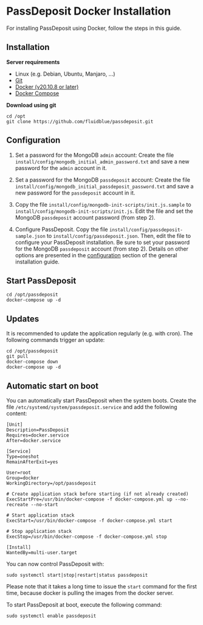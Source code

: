 # PassDeposit Docker Installation

For installing PassDeposit using Docker, follow the steps in this guide.


## Installation

**Server requirements**

* Linux (e.g. Debian, Ubuntu, Manjaro, ...)
* [Git](https://git-scm.com/)
* [Docker (v20.10.8 or later)](https://docs.docker.com/engine/install/)
* [Docker Compose](https://docs.docker.com/compose/install/)

**Download using git**

	cd /opt
	git clone https://github.com/fluidblue/passdeposit.git


## Configuration

1. Set a password for the MongoDB `admin` account:
Create the file `install/config/mongodb_initial_admin_password.txt` and save a new password for the `admin` account in it.

2. Set a password for the MongoDB `passdeposit` account:
Create the file `install/config/mongodb_initial_passdeposit_password.txt` and save a new password for the `passdeposit` account in it.

3. Copy the file `install/config/mongodb-init-scripts/init.js.sample` to `install/config/mongodb-init-scripts/init.js`.
Edit the file and set the MongoDB `passdeposit` account password (from step 2).

4. Configure PassDeposit.
Copy the file `install/config/passdeposit-sample.json` to `install/config/passdeposit.json`.
Then, edit the file to configure your PassDeposit installation.
Be sure to set your password for the MongoDB `passdeposit` account (from step 2).
Details on other options are presented in the [configuration](Install.md#configuration) section of the general installation guide.


## Start PassDeposit

	cd /opt/passdeposit
	docker-compose up -d


## Updates

It is recommended to update the application regularly (e.g. with cron).
The following commands trigger an update:

	cd /opt/passdeposit
	git pull
	docker-compose down
	docker-compose up -d


## Automatic start on boot

You can automatically start PassDeposit when the system boots.
Create the file `/etc/systemd/system/passdeposit.service` and add the following content:

	[Unit]
	Description=PassDeposit
	Requires=docker.service
	After=docker.service

	[Service]
	Type=oneshot
	RemainAfterExit=yes

	User=root
	Group=docker
	WorkingDirectory=/opt/passdeposit

	# Create application stack before starting (if not already created)
	ExecStartPre=/usr/bin/docker-compose -f docker-compose.yml up --no-recreate --no-start

	# Start application stack
	ExecStart=/usr/bin/docker-compose -f docker-compose.yml start

	# Stop application stack
	ExecStop=/usr/bin/docker-compose -f docker-compose.yml stop

	[Install]
	WantedBy=multi-user.target

You can now control PassDeposit with:

	sudo systemctl start|stop|restart|status passdeposit

Please note that it takes a long time to issue the `start` command for the first time, because docker is pulling the images from the docker server.

To start PassDeposit at boot, execute the following command:

	sudo systemctl enable passdeposit
